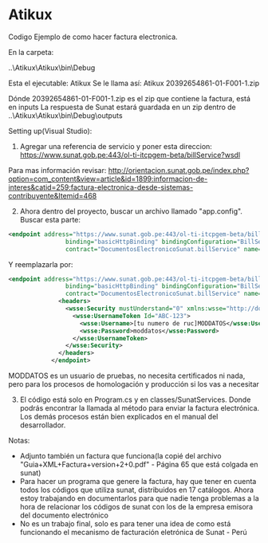 # Atikux
Codigo Ejemplo de como hacer factura electronica.

En la carpeta:

..\Atikux\Atikux\bin\Debug

Esta el ejecutable: Atikux
Se le llama así: Atikux 20392654861-01-F001-1.zip

Dónde 20392654861-01-F001-1.zip es el zip que contiene la factura, está en inputs
La respuesta de Sunat estará guardada en un zip dentro de ..\Atikux\Atikux\bin\Debug\outputs

Setting up(Visual Studio):

1. Agregar una referencia de servicio y poner esta direccion:
https://www.sunat.gob.pe:443/ol-ti-itcpgem-beta/billService?wsdl

Para mas información revisar: 
http://orientacion.sunat.gob.pe/index.php?option=com_content&view=article&id=1899:informacion-de-interes&catid=259:factura-electronica-desde-sistemas-contribuyente&Itemid=468

2. Ahora dentro del proyecto, buscar un archivo llamado "app.config". Buscar esta parte:
```xml
<endpoint address="https://www.sunat.gob.pe:443/ol-ti-itcpgem-beta/billService"
                binding="basicHttpBinding" bindingConfiguration="BillServicePortBinding"
                contract="DocumentosElectronicoSunat.billService" name="BillServicePort" />
```
Y reemplazarla por:

```xml
<endpoint address="https://www.sunat.gob.pe:443/ol-ti-itcpgem-beta/billService"
                binding="basicHttpBinding" bindingConfiguration="BillServicePortBinding"
                contract="DocumentosElectronicoSunat.billService" name="BillServicePort" >
              <headers>
                <wsse:Security mustUnderstand="0" xmlns:wsse="http://docs.oasis-open.org/wss/2004/01/oasis-200401-wss-wssecurity-secext-1.0.xsd">
                  <wsse:UsernameToken Id="ABC-123">
                    <wsse:Username>[tu numero de ruc]MODDATOS</wsse:Username>
                    <wsse:Password>moddatos</wsse:Password>
                  </wsse:UsernameToken>
                </wsse:Security>
              </headers>
            </endpoint> 
```

MODDATOS es un usuario de pruebas, no necesita certificados ni nada, pero para los procesos de homologación y producción si los vas a necesitar



3. El código está solo en Program.cs y en classes/SunatServices. Donde podrás encontrar la llamada al método para enviar la factura electrónica. Los demás procesos están bien explicados en el manual del desarrollador.


Notas: 
* Adjunto también un factura que funciona(la copié del archivo "Guia+XML+Factura+version+2+0.pdf" - Página 65 que está colgada en sunat)
* Para hacer un programa que genere la factura, hay que tener en cuenta todos los códigos que utiliza sunat, distribuidos en 17 catálogos. Ahora estoy trabajando en documentarlos para que nadie tenga problemas a la hora de relacionar los códigos de sunat con los de la empresa emisora del documento electrónico
* No es un trabajo final, solo es para tener una idea de como está funcionando el mecanismo de facturación eletrónica de Sunat - Perú



  
